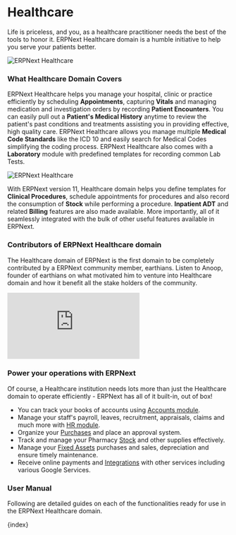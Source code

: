 <!-- add-breadcrumbs -->
# Healthcare

Life is priceless, and you, as a healthcare practitioner needs the best of the tools to honor it. ERPNext Healthcare domain is a humble initiative to help you serve your patients better.

<img class="screenshot" alt="ERPNext Healthcare" src="{{docs_base_url}}/assets/img/healthcare/patient-appointment.png">

### What Healthcare Domain Covers
ERPNext Healthcare helps you manage your hospital, clinic or practice efficiently by scheduling **Appointments**, capturing **Vitals** and managing medication and investigation orders by recording **Patient Encounters**. You can easily pull out a **Patient's Medical History** anytime to review the patient's past conditions and treatments assisting you in providing effective, high quality care. ERPNext Healthcare allows you manage multiple **Medical Code Standards** like the ICD 10 and easily search for Medical Codes simplifying the coding process. ERPNext Healthcare also comes with a **Laboratory** module with predefined templates for recording common Lab Tests.

<img class="screenshot" alt="ERPNext Healthcare" src="{{docs_base_url}}/assets/img/healthcare/appointment-analytics.png">

With ERPNext version 11, Healthcare domain helps you define templates for **Clinical Procedures**, schedule appointments for procedures and also record the consumption of **Stock** while performing a procedure. **Inpatient ADT** and related **Billing** features are also made available. More importantly, all of it seamlessly integrated with the bulk of other useful features available in ERPNext.

### Contributors of ERPNext Healthcare domain
The Healthcare domain of ERPNext is the first domain to be completely contributed by a ERPNext community member, earthians. Listen to Anoop, founder of earthians on what motivated him to venture into Healthcare domain and how it benefit all the stake holders of the community.

<div>
    <div class='embed-container'>
        <iframe src='https://www.youtube.com/embed/1n4_YqX8ArA' frameborder='0' allowfullscreen>
        </iframe>
    </div>
</div>

### Power your operations with ERPNext
Of course, a Healthcare institution needs lots more than just the Healthcare domain to operate efficiently - ERPNext has all of it built-in, out of box!

- You can track your books of accounts using [Accounts module](/docs/user/manual/en/accounts.html).
- Manage your staff's payroll, leaves, recruitment, appraisals, claims and much more with [HR module](/docs/user/manual/en/human-resources.html).
- Organize your [Purchases](/docs/user/manual/en/buying.html) and place an approval system.
- Track and manage your Pharmacy [Stock](/docs/user/manual/en/stock.html) and other supplies effectively.
- Manage your [Fixed Assets](/docs/user/manual/en/asset.html) purchases and sales, depreciation and ensure timely maintenance.
- Receive online payments and [Integrations](/docs/user/manual/en/setting-up/integrations.html) with other services including various Google Services.

### User Manual
Following are detailed guides on each of the functionalities ready for use in the ERPNext Healthcare domain.

{index}
